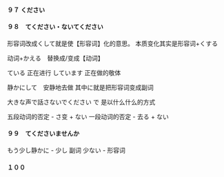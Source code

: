 #### ９７ ください

#### ９８　てください・ないてください　
形容词改成くして就是使【形容词】化的意思。
本质变化其实是形容词+くする

动词+かえる　替换成/变成【动词】

ている 正在进行
しています 正在做的敬体

静かにして　安静地去做
其中に就是把形容词变成副词

大きな声で話さないでください
で 是以什么什么的方式

五段动词的否定 - さ变 + ない
一段动词的否定 - 去る + ない

#### ９９　てくださいませんか
もう少し静かに - 少し 副词
少ない - 形容词

#### １００